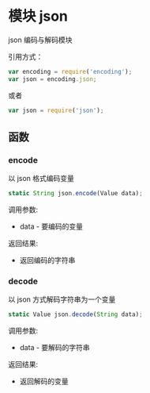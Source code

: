 # 模块 json
json 编码与解码模块

引用方式：
```JavaScript
var encoding = require('encoding');
var json = encoding.json;
```
或者
```JavaScript
var json = require('json');
```
## 函数
        
### encode
以 json 格式编码变量
```JavaScript
static String json.encode(Value data);
```

调用参数:
* data - 要编码的变量

返回结果:
* 返回编码的字符串

### decode
以 json 方式解码字符串为一个变量
```JavaScript
static Value json.decode(String data);
```

调用参数:
* data - 要解码的字符串

返回结果:
* 返回解码的变量


